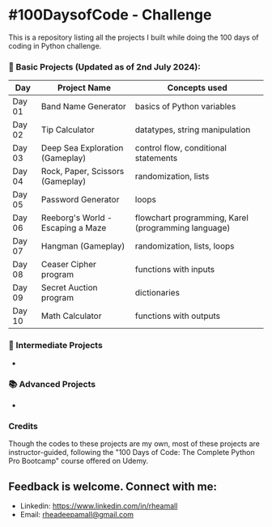 # #100DaysofCode - Challenge
This is a repository listing all the projects I built while doing the 100 days of coding in Python challenge.

### 📖 Basic Projects (Updated as of 2nd July 2024):

| Day     | Project Name                             | Concepts used                                             |
| ------- | -------------                            | -------------                                             |
| Day 01  | Band Name Generator                      | basics of Python variables                                |
| Day 02  | Tip Calculator                           | datatypes, string manipulation                            |
| Day 03  | Deep Sea Exploration (Gameplay)          | control flow, conditional statements                      |
| Day 04  | Rock, Paper, Scissors (Gameplay)         | randomization, lists                                      |
| Day 05  | Password Generator                       | loops                                                     |
| Day 06  | Reeborg's World - Escaping a Maze        | flowchart programming, Karel (programming language)       |
| Day 07  | Hangman (Gameplay)                       | randomization, lists, loops                               |
| Day 08  | Ceaser Cipher program                    | functions with inputs                                     |
| Day 09  | Secret Auction program                   | dictionaries                                              |
| Day 10  | Math Calculator                          | functions with outputs                                    |

### 📔 Intermediate Projects
  -

### 📚 Advanced Projects
  -

### Credits
Though the codes to these projects are my own, most of these projects are instructor-guided, following the "100 Days of Code: The Complete Python Pro Bootcamp" course offered on Udemy.

## Feedback is welcome. Connect with me:
- Linkedin: https://www.linkedin.com/in/rheamall
- Email: rheadeepamall@gmail.com
